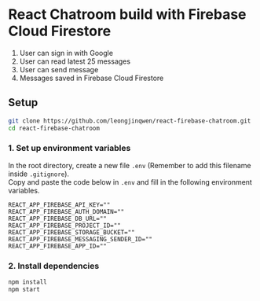 # React Chatroom build with Firebase Cloud Firestore
1. User can sign in with Google
1. User can read latest 25 messages
1. User can send message 
1. Messages saved in Firebase Cloud Firestore


## Setup
```bash
git clone https://github.com/leongjinqwen/react-firebase-chatroom.git
cd react-firebase-chatroom
```
### 1. Set up environment variables
In the root directory, create a new file `.env` (Remember to add this filename inside `.gitignore`).  
Copy and paste the code below in `.env` and fill in the following environment variables.
```
REACT_APP_FIREBASE_API_KEY=""
REACT_APP_FIREBASE_AUTH_DOMAIN=""
REACT_APP_FIREBASE_DB_URL=""
REACT_APP_FIREBASE_PROJECT_ID=""
REACT_APP_FIREBASE_STORAGE_BUCKET=""
REACT_APP_FIREBASE_MESSAGING_SENDER_ID=""
REACT_APP_FIREBASE_APP_ID=""
```
### 2. Install dependencies
```bash
npm install
npm start
```